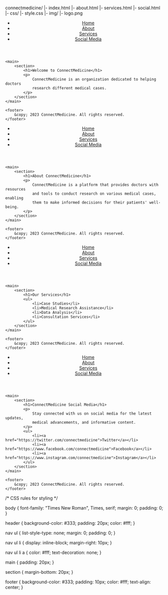 connectmedicine/
  |- index.html
  |- about.html
  |- services.html
  |- social.html
  |- css/
      |- style.css
  |- img/
      |- logo.png
<!DOCTYPE html>
<html>
<head>
    <title>ConnectMedicine - Home</title>
    <link rel="stylesheet" type="text/css" href="css/style.css">
</head>
<body>
    <header>
        <nav>
            <ul>
                <li><a href="index.html">Home</a></li>
                <li><a href="about.html">About</a></li>
                <li><a href="services.html">Services</a></li>
                <li><a href="social.html">Social Media</a></li>
            </ul>
        </nav>
    </header>

    <main>
        <section>
            <h1>Welcome to ConnectMedicine</h1>
            <p>
                ConnectMedicine is an organization dedicated to helping doctors
                research different medical cases.
            </p>
        </section>
    </main>

    <footer>
        &copy; 2023 ConnectMedicine. All rights reserved.
    </footer>
</body>
</html>
<!DOCTYPE html>
<html>
<head>
    <title>ConnectMedicine - About</title>
    <link rel="stylesheet" type="text/css" href="css/style.css">
</head>
<body>
    <header>
        <nav>
            <ul>
                <li><a href="index.html">Home</a></li>
                <li><a href="about.html">About</a></li>
                <li><a href="services.html">Services</a></li>
                <li><a href="social.html">Social Media</a></li>
            </ul>
        </nav>
    </header>

    <main>
        <section>
            <h1>About ConnectMedicine</h1>
            <p>
                ConnectMedicine is a platform that provides doctors with resources
                and tools to conduct research on various medical cases, enabling
                them to make informed decisions for their patients' well-being.
            </p>
        </section>
    </main>

    <footer>
        &copy; 2023 ConnectMedicine. All rights reserved.
    </footer>
</body>
</html>
<!DOCTYPE html>
<html>
<head>
    <title>ConnectMedicine - Services</title>
    <link rel="stylesheet" type="text/css" href="css/style.css">
</head>
<body>
    <header>
        <nav>
            <ul>
                <li><a href="index.html">Home</a></li>
                <li><a href="about.html">About</a></li>
                <li><a href="services.html">Services</a></li>
                <li><a href="social.html">Social Media</a></li>
            </ul>
        </nav>
    </header>

    <main>
        <section>
            <h1>Our Services</h1>
            <ul>
                <li>Case Studies</li>
                <li>Medical Research Assistance</li>
                <li>Data Analysis</li>
                <li>Consultation Services</li>
            </ul>
        </section>
    </main>

    <footer>
        &copy; 2023 ConnectMedicine. All rights reserved.
    </footer>
</body>
</html>
<!DOCTYPE html>
<html>
<head>
    <title>ConnectMedicine - Social Media</title>
    <link rel="stylesheet" type="text/css" href="css/style.css">
</head>
<body>
    <header>
        <nav>
            <ul>
                <li><a href="index.html">Home</a></li>
                <li><a href="about.html">About</a></li>
                <li><a href="services.html">Services</a></li>
                <li><a href="social.html">Social Media</a></li>
            </ul>
        </nav>
    </header>

    <main>
        <section>
            <h1>ConnectMedicine Social Media</h1>
            <p>
                Stay connected with us on social media for the latest updates,
                medical advancements, and informative content.
            </p>
            <ul>
                <li><a href="https://twitter.com/connectmedicine">Twitter</a></li>
                <li><a href="https://www.facebook.com/connectmedicine">Facebook</a></li>
                <li><a href="https://www.instagram.com/connectmedicine">Instagram</a></li>
            </ul>
        </section>
    </main>

    <footer>
        &copy; 2023 ConnectMedicine. All rights reserved.
    </footer>
</body>
</html>
/* CSS rules for styling */

body {
    font-family: "Times New Roman", Times, serif;
    margin: 0;
    padding: 0;
}

header {
    background-color: #333;
    padding: 20px;
    color: #fff;
}

nav ul {
    list-style-type: none;
    margin: 0;
    padding: 0;
}

nav ul li {
    display: inline-block;
    margin-right: 10px;
}

nav ul li a {
    color: #fff;
    text-decoration: none;
}

main {
    padding: 20px;
}

section {
    margin-bottom: 20px;
}

footer {
    background-color: #333;
    padding: 10px;
    color: #fff;
    text-align: center;
}
